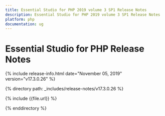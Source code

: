 ```yaml
---
title: Essential Studio for PHP 2019 volume 3 SP1 Release Notes  
description: Essential Studio for PHP 2019 volume 3 SP1 Release Notes  
platform: php
documentation: ug
---
```


# Essential Studio for PHP  Release Notes  

{% include release-info.html date="November 05, 2019"  version="v17.3.0.26" %} 


{% directory path: _includes/release-notes/v17.3.0.26 %}

{% include {{file.url}} %}

{% enddirectory %}